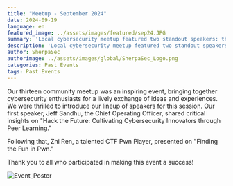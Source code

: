 ```yaml
---
title: "Meetup - September 2024"
date: 2024-09-19
language: en
featured_image: ../assets/images/featured/sep24.JPG
summary: 'Local cybersecurity meetup featured two standout speakers: the first discussed cybersecurity innovation through peer learning, while the second highlighted the thrill of CTF Pwn challenges.'
description: 'Local cybersecurity meetup featured two standout speakers: the first discussed cybersecurity innovation through peer learning, while the second highlighted the thrill of CTF Pwn challenges.'
author: SherpaSec
authorimage: ../assets/images/global/SherpaSec_Logo.png
categories: Past Events
tags: Past Events
---
```


Our thirteen community meetup was an inspiring event, bringing together cybersecurity enthusiasts for a lively exchange of ideas and experiences. We were thrilled to introduce our lineup of speakers for this session. Our first speaker, Jeff Sandhu, the Chief Operating Officer, shared critical insights on "Hack the Future: Cultivating Cybersecurity Innovators through Peer Learning."

Following that, Zhi Ren, a talented CTF Pwn Player, presented on "Finding the Fun in Pwn."

Thank you to all who participated in making this event a success!

![Event_Poster](/images/posters/20240919_Poster_Sep.png)